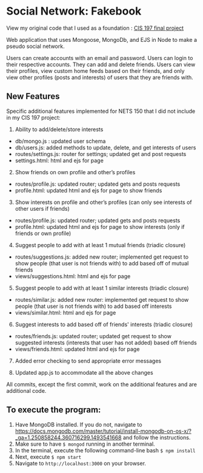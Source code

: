 # Social Network: Fakebook 

View my original code that I used as a foundation : [CIS 197 final project](https://github.com/amandaklim/cis197_final_project)

Web application that uses Mongoose, MongoDb, and EJS in Node to make a pseudo social network. 


Users can create accounts with an email and password. Users can login to their respective accounts. They can add and delete friends. Users can view their profiles, view custom home feeds based on their friends, and only view other profiles (posts and interests) of users that they are friends with. 


## New Features

Specific additional features implemented for NETS 150 that I did not include in my CIS 197 project:


1. Ability to add/delete/store interests
- db/mongo.js : updated user schema
- db/users.js: added methods to update, delete, and get interests of users
- routes/settings.js: router for settings; updated get and post requests
- settings.html: html and ejs for page

2. Show friends on own profile and other’s profiles
- routes/profile.js: updated router; updated gets and posts requests
- profile.html: updated html and ejs for page to show friends

3. Show interests on profile and other’s profiles (can only see interests of other users if friends)
- routes/profile.js: updated router; updated gets and posts requests
- profile.html: updated html and ejs for page to show interests (only if friends or own profile)

4. Suggest people to add with at least 1 mutual friends (triadic closure)
- routes/suggestions.js: added new router; implemented get request to show people (that user is not friends with) to add based off of mutual friends
- views/suggestions.html: html and ejs for page

5. Suggest people to add with at least 1 similar interests (triadic closure)
- routes/similar.js: added new router: implemented get request to show people (that user is not friends with) to add based off interests
- views/similar.html: html and ejs for page

6. Suggest interests to add based off of friends' interests (triadic closure)
- routes/friends.js: updated router; updated get request to show suggested interests (interests that user has not added) based off friends
- views/friends.html: updated html and ejs for page

7. Added error checking to send appropriate error messages

8. Updated app.js to accommodate all the above changes

All commits, except the first commit, work on the additional features and are additional code.  

## To execute the program:
1. Have MongoDB installed. If you do not, navigate to https://docs.mongodb.com/master/tutorial/install-mongodb-on-os-x/?_ga=1.250858244.360716299.1493541668 and follow the instructions.
2. Make sure to have `$ mongod` running in another terminal.
3. In the terminal, execute the following command-line bash `$ npm install`
4. Next, execute `$ npm start`
5. Navigate to `http://localhost:3000` on your browser. 